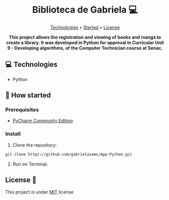 <h1 align="center" style="font-weight: bold;">Biblioteca de Gabriela 💻</h1>

<p align="center">
 <a href="#tech">Technologies</a> • 
 <a href="#started">Started</a> • 
 <a href="#license">License</a>
</p>

<p align="center">
    <b>This project allows the registration and viewing of books and manga to create a library. It was developed in Python for approval in Curricular Unit 9 - Developing algorithms, of the Computer Technician course at Senac.</b>
</p>

<h2 id="tech">💻 Technologies</h2>

- Python

<h2 id="started">🚀 How started</h2>

<h3>Prerequisites</h3>

- [PyCharm Community Edition](https://www.jetbrains.com/pycharm/download/?section=windows)

<h3>Install</h3>

1. Clone the repository:
```bash
git clone https://github.com/gabrielasams/App-Python.git
```
2. Run on Terminal.

<h2 id="license">License 📃 </h2>

This project is under [MIT](./LICENSE) license
